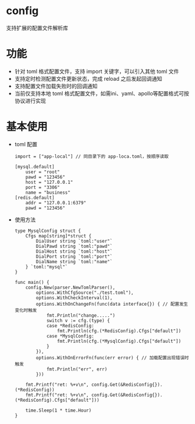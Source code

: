 # config
支持扩展的配置文件解析库

# 功能
 - 针对 toml 格式配置文件，支持 import 关键字，可以引入其他 toml 文件
 - 支持定时检测配置文件更新状态，完成 reload 之后发起回调通知
 - 支持配置文件加载失败时的回调通知
 - 当前仅支持本地 toml 格式配置文件，如需ini、yaml、apollo等配置格式可按协议进行实现

# 基本使用
 - toml 配置
 
 	```
	import = ["app-local"] // 同目录下的 app-loca.toml，按顺序读取

    [mysql.default]
        user = "root"
        pawd = "123456"
        host = "127.0.0.1"
        port = "3306"
        name = "business"
    [redis.default]
        addr = "127.0.0.1:6379"
        pawd = "123456"
    ```

 - 使用方法

	```golang
    type MysqlConfig struct {
        Cfgs map[string]*struct {
            DialUser string `toml:"user"`
            DialPawd string `toml:"pawd"`
            DialHost string `toml:"host"`
            DialPort string `toml:"port"`
            DialName string `toml:"name"`
        } `toml:"mysql"`
    }

	func main() {
		config.New(parser.NewTomlParser(),
			options.WithCfgSource("./test.toml"),
			options.WithCheckInterval(1),
			options.WithOnChangeFn(func(data interface{}) { // 配置发生变化时触发
                fmt.Println("change.....")
                switch v := cfg.(type) {
                case *RedisConfig:
                    fmt.Println(cfg.(*RedisConfig).Cfgs["default"])
                case *MysqlConfig:
                    fmt.Println(cfg.(*MysqlConfig).Cfgs["default"])
                }
			}),
			options.WithOnErrorFn(func(err error) { // 加载配置出现错误时触发
                fmt.Println("err", err)
            }))

		fmt.Printf("ret: %+v\n", config.Get(&RedisConfig{}).(*RedisConfig))
		fmt.Printf("ret: %+v\n", config.Get(&RedisConfig{}).(*RedisConfig).Cfgs["default"]))
		
		time.Sleep(1 * time.Hour)
    }
    ```
